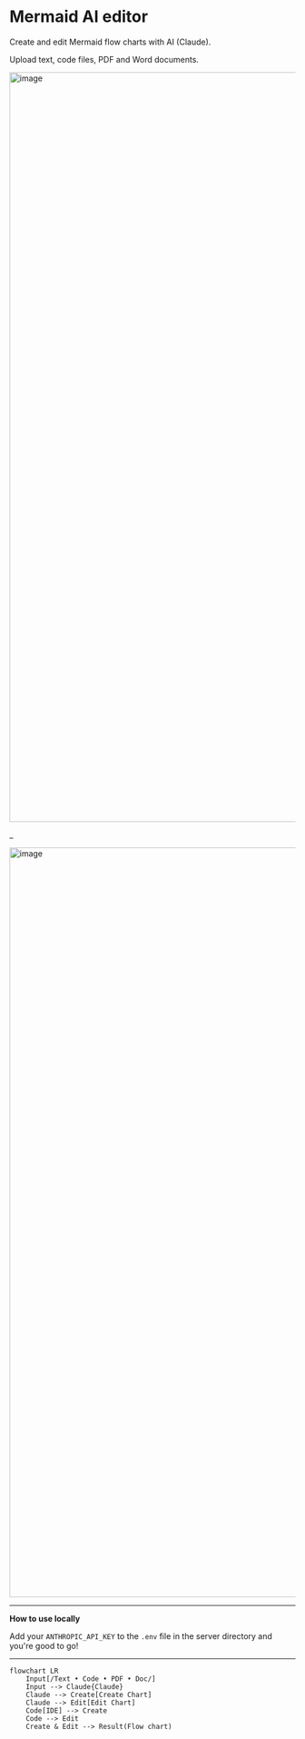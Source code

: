 # Mermaid AI editor

Create and edit Mermaid flow charts with AI (Claude).

Upload text, code files, PDF and Word documents.

<img width="1321" alt="image" src="https://github.com/user-attachments/assets/d58cdd8a-9a7a-42cd-896d-bcf1d0475e98">

_

<img width="1321" alt="image" src="https://github.com/user-attachments/assets/5c709e1a-4a3e-426a-bacc-7bd5066e3e63">

---

**How to use locally**

Add your `ANTHROPIC_API_KEY` to the `.env` file in the server directory and you're good to go!

---

```mermaid
flowchart LR
    Input[/Text • Code • PDF • Doc/]
    Input --> Claude{Claude}
    Claude --> Create[Create Chart]
    Claude --> Edit[Edit Chart]
    Code[IDE] --> Create
    Code --> Edit
    Create & Edit --> Result(Flow chart)
```
